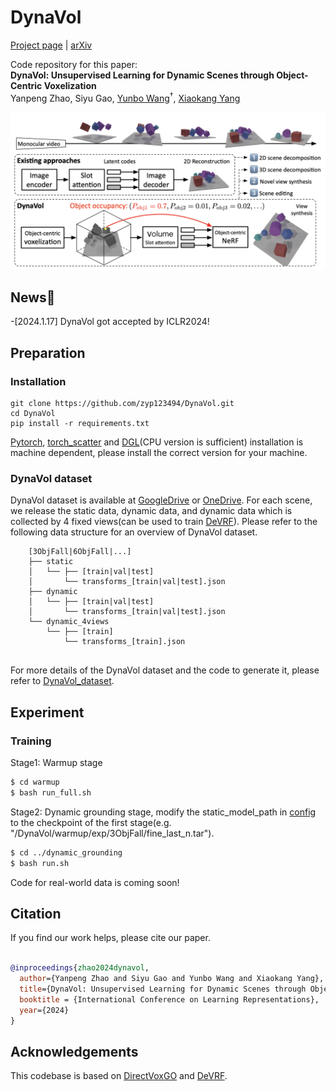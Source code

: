 # DynaVol

[Project page](https://sites.google.com/view/dynavol/) | [arXiv](https://arxiv.org/abs/2305.00393)

Code repository for this paper:  
**DynaVol: Unsupervised Learning for Dynamic Scenes through Object-Centric Voxelization**  
Yanpeng Zhao, Siyu Gao, [Yunbo Wang](https://wyb15.github.io/)<sup>†</sup>, [Xiaokang Yang](https://scholar.google.com/citations?user=yDEavdMAAAAJ&hl=zh-CN)

<img  src="/figure/dynavol.png"  alt="dynavol"  style="zoom:67%;"  />

## News🎉
-[2024.1.17] DynaVol got accepted by ICLR2024!

## Preparation

### Installation
```
git clone https://github.com/zyp123494/DynaVol.git
cd DynaVol
pip install -r requirements.txt
```
[Pytorch](https://pytorch.org/), [torch_scatter](https://github.com/rusty1s/pytorch_scatter) and [DGL](https://www.dgl.ai/pages/start.html)(CPU version is sufficient) installation is machine dependent, please install the correct version for your machine.

### DynaVol dataset

DynaVol dataset is available at [GoogleDrive](https://drive.google.com/drive/folders/1rADezOEG3WwMidwQkWQBdGTGiW2Y1Q2K?usp=sharing) or [OneDrive](https://sjtueducn-my.sharepoint.com/:f:/g/personal/zhao-yan-peng_sjtu_edu_cn/ErPjQahfAtFGsj74okb-dKQBcgoVVpdYRr_vG_oC9rXFdQ?e=xkwFdd). For each scene, we release the static data, dynamic data, and dynamic data which is collected by 4 fixed views(can be used to train [DeVRF](https://github.com/showlab/DeVRF/tree/main)). Please refer to the following data structure for an overview of DynaVol dataset.

```
    [3ObjFall|6ObjFall|...]
    ├── static 
    │   └── ├── [train|val|test]
    │       └── transforms_[train|val|test].json
    ├── dynamic 
    │   └── ├── [train|val|test]
    │       └── transforms_[train|val|test].json  
    └── dynamic_4views 
        └── ├── [train]
            └── transforms_[train].json 
  
```

For more details of the DynaVol dataset and the code to generate it, please refer to [DynaVol_dataset](DynaVol_dataset).

## Experiment

### Training
Stage1: Warmup stage 
```bash
$ cd warmup
$ bash run_full.sh

```

Stage2: Dynamic grounding stage, modify the static_model_path in [config](dynamic_grounding/configs/inward-facing/movi_pipeline.py) to the checkpoint of the first stage(e.g. "/DynaVol/warmup/exp/3ObjFall/fine_last_n.tar").
```bash
$ cd ../dynamic_grounding
$ bash run.sh

```

Code for real-world data is coming soon!

## Citation

  

If you find our work helps, please cite our paper.

  

```bibtex

@inproceedings{zhao2024dynavol,
  author={Yanpeng Zhao and Siyu Gao and Yunbo Wang and Xiaokang Yang},
  title={DynaVol: Unsupervised Learning for Dynamic Scenes through Object-Centric Voxelization},
  booktitle = {International Conference on Learning Representations},
  year={2024}
}


```


## Acknowledgements
This codebase is based on [DirectVoxGO](https://github.com/sunset1995/DirectVoxGO) and [DeVRF](https://github.com/showlab/DeVRF/tree/main).


